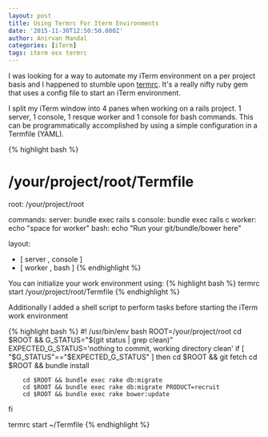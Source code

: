 ```yaml
---
layout: post
title: Using Termrc For Iterm Environments
date: '2015-11-30T12:50:50.000Z'
author: Anirvan Mandal
categories: [iTerm]
tags: iterm osx termrc
---
```


I was looking for a way to automate my iTerm environment on a per project basis and I happened to stumble upon [termrc](https://github.com/briangonzalez/termrc). It's a really nifty ruby gem that uses a config file to start an iTerm environment.

I split my iTerm window into 4 panes when working on a rails project. 1 server, 1 console, 1 resque worker and 1 console for bash commands.
This can be programmatically accomplished by using a simple configuration in a Termfile (YAML). 

{% highlight bash %}
# /your/project/root/Termfile

root:
  /your/project/root

commands:
  server: bundle exec rails s
  console: bundle exec rails c
  worker: echo "space for worker"
  bash: echo "Run your git/bundle/bower here"

layout:
  - [ server , console ]
  - [ worker , bash ]
{% endhighlight %}

You can initialize your work environment using:
{% highlight bash %}
termrc start /your/project/root/Termfile
{% endhighlight %}

Additionally I added a shell script to perform tasks before starting the iTerm work environment

{% highlight bash %}
#! /usr/bin/env bash
ROOT=/your/project/root
cd $ROOT && G_STATUS="$(git status | grep clean)"
EXPECTED_G_STATUS='nothing to commit, working directory clean'
if [ "$G_STATUS"=="$EXPECTED_G_STATUS" ]
then
        cd $ROOT && git fetch
        cd $ROOT && bundle install

        cd $ROOT && bundle exec rake db:migrate
        cd $ROOT && bundle exec rake db:migrate PRODUCT=recruit
        cd $ROOT && bundle exec rake bower:update
fi

termrc start ~/Termfile
{% endhighlight %}
